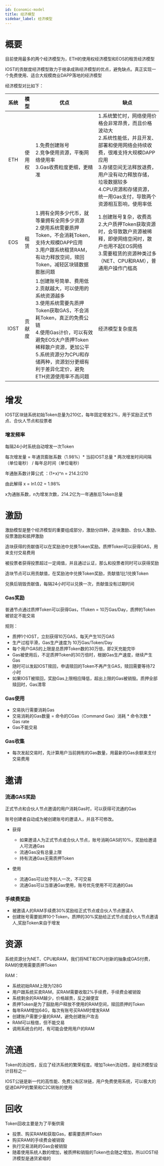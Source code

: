 ```yaml
---
id: Economic-model
title: 经济模型
sidebar_label: 经济模型
---
```


# 概要

目前使用最多的两个经济模型为，ETH的使用权经济模型和EOS的租赁经济模型

IOST的贡献度经济模型致力于继承成熟经济模型的优点，避免缺点。真正实现一个免费使用、适合大规模商业DAPP落地的经济模型

经济模型对比如下：

| 系统 | 模型 | 优点 | 缺点 |
| :---: | :----: | ----- | ----- |
| ETH | 使用权 | 1.免费创建账号<br>2.竞争使用资源，平衡网络使用率<br>3.Gas收费粒度更细，更精准  | 1.系统繁忙时，网络使用价格会非常昂贵，而且价格波动大<br>2.系统性能低，并且开发、部署和使用网络会持续收费，很难支持大规模DAPP应用<br>3.存储空间无法释放退费，用户没有动力释放存储，垃圾数据较多<br>4.CPU资源和存储资源，统一用Gas支付，导致两个资源相互影响，使用率低 |
| EOS | 租赁 | 1.拥有全网多少代币，就等量拥有全网多少资源<br>2.使用系统需要质押Token，不会消耗Token，支持大规模DAPP应用<br>3.用户跟系统租赁RAM，有动力释放空间，赎回Token，减轻区块链数据膨胀问题 | 1.创建账号复杂，收费高<br>2.大户质押Token获取资源时，会导致散户资源被稀释，即使网络空闲时，散户也用不起EOS网络<br>3.需要租赁的资源种类过多（NET、CPU和RAM），普通用户操作门槛高 |
| IOST | 贡献度 | 1.创建账号简单、费用低<br>2.贡献越大，可以使用的系统资源越多<br>3.使用系统需要先质押Token获取GAS，不会消耗Token，真正的免费公链<br>4.使用Gas计价，可以有效避免EOS大户质押Token稀释散户资源，更加公平<br>5.系统资源分为CPU和存储两种，资源划分更细有利于差异化定价，避免ETH资源使用率不高问题 | 经济模型复杂度高 |


# 增发
    
IOST区块链系统初始Token总量为210亿，每年固定增发2%，用于奖励正式节点、合伙人节点和投票者

### 增发频率

每隔24小时系统自动增发一次Token

每次增发量 = 年通货膨胀系数（1.98%）* 当前IOST总量 * 两次增发时间间隔（单位毫秒） / 每年总时间（单位毫秒）

年通胀系数计算公式 ：(1+x)^n = 214.2/210

由此解得 x = ln1.02 = 1.98%

x为通胀系数，n为增发次数，214.2亿为一年通胀后Token总量

# 激励

激励模型是整个经济模型的重要组成部分，激励分四种，造块激励、合伙人激励、投票激励和抵押激励

造块获得的贡献值可以在奖励池中兑换Token奖励。质押Token可以获得GAS，用来支付交易费用

被投票者获得投票超过一定阈值，并且通过认证，那么和投票者同时可以获得奖励

造块节点可以用贡献值，在奖励池中兑换Token奖励，贡献值1比1兑换Token

兑换后销毁贡献值，每隔24小时可以兑换一次，贡献值没有过期时间

### Gas奖励
    
普通节点通过质押Token可以获得Gas，1Token = 10万Gas/Day，质押的Token被锁定不能交易

规则：

- 质押1个IOST，立刻获得10万GAS，每天产生10万GAS
- 生产过程平滑，Gas生产速度为 10万Gas/Token/Day
- 每个用户GAS的上限是总质押Token数的30万倍，即2天充能完毕
- Gas被使用后，不足质押Token的30万倍时，根据Gas生产速度，继续产生Gas
- 随时可以发起IOST赎回，申请赎回的Token不再产生GAS，赎回需要等待72小时
- 如果IOST被赎回，奖励Gas上限相应降低，超出上限的Gas被销毁。质押全部赎回时，Gas清零

### Gas使用

- 交易执行需要消耗Gas
- 交易消耗的Gas数量 = 命令的CGas（Command Gas）消耗 * 命令次数 * Gas rate
- Gas不能交易

### Gas收集

- 每次发起交易时，先计算用户当前拥有的Gas数量，用最新的Gas余额来支付交易费用

# 邀请

### 流通GAS奖励

正式节点和合伙人节点邀请的用户消耗Gas时，可以获得可流通的Gas

账号创建者自动成为被创建账号的邀请人，并且不可修改。

- 获得
   - 如果邀请人为正式节点或合伙人节点，账号消耗GAS的10%，奖励给邀请人可流通Gas
   - 流通Gas没有总量上限
   - 持有流通Gas无需质押Token
   
- 使用
   - 流通Gas可以给予别人一次，不可交易
   - 流通Gas可以当普通Gas使用，账号优先使用不可流通的Gas

### 手续费奖励
- 被邀请人的RAM手续费30%奖励给正式节点或合伙人节点邀请人
- 创建账号需要抵押10个Token，质押的30%奖励给正式节点或合伙人节点邀请人,奖励Token来自于增发
   
# 资源
    
系统资源分为NET、CPU和RAM，我们将NET和CPU创新的抽象成GAS付费，RAM的使用需要质押Token

RAM：

- 系统初始RAM上限为128G
- 用户跟系统买卖RAM，买RAM需要收取2%手续费，手续费会被销毁
- 系统剩余的RAM越少，价格越贵，反之越便宜
- 质押Token是为了鼓励用户释放不使用的RAM空间，赎回质押的Token
- 每年RAM增加64G，每次有账号买RAM时增发RAM
- 创建账户需要少量的RAM，避免创建账户攻击
- RAM可以租借，但不能交易
- 调用系统合约时，有可能会使用用户的RAM

# 流通
    
Token的流动性，反应了经济系统的繁荣程度。增加Token流动性，是经济模型设计目标之一

IOST公链是新一代的高性能、免费公有区块链，用户免费使用系统，可以极大的促进DAPP的繁荣和C2C转账的使用

# 回收

Token回收主要是为了平衡供需

- 投票、购买RAM和获取Gas，都需要质押Token
- 购买RAM的手续费会被销毁
- 执行交易消耗的Gas会被销毁
- 随着使用系统人数的增加，被质押和销毁的Token也会随之增加，所以IOST经济模型是通货紧缩的
